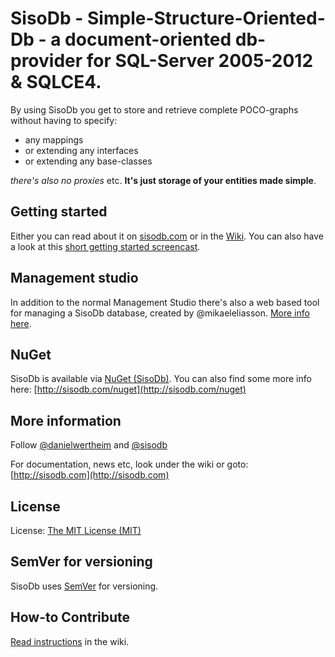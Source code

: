 # SisoDb - Simple-Structure-Oriented-Db - a document-oriented db-provider for SQL-Server 2005-2012 & SQLCE4.

By using SisoDb you get to store and retrieve complete POCO-graphs without having to specify:

* any mappings
* or extending any interfaces 
* or extending any base-classes

_there's also no proxies_ etc. **It's just storage of your entities made simple**.

## Getting started
Either you can read about it on [sisodb.com](http://sisodb.com/wiki/getting-started) or in the [Wiki](https://github.com/danielwertheim/SisoDb-Provider/wiki/getting-started). You can also have a look at this [short getting started screencast](http://vimeo.com/41374802).

## Management studio
In addition to the normal Management Studio there's also a web based tool for managing a SisoDb database, created by @mikaeleliasson. [More info here](https://github.com/MikaelEliasson/SisoDb.Management).

## NuGet
SisoDb is available via [NuGet (SisoDb)](http://nuget.org/packages?q=sisodb). You can also find some more info here: [http://sisodb.com/nuget](http://sisodb.com/nuget)

## More information
Follow [@danielwertheim](http://twitter.com/danielwertheim) and [@sisodb](http://twitter.com/sisodb)

For documentation, news etc, look under the wiki or goto: [http://sisodb.com](http://sisodb.com)

## License
License: [The MIT License (MIT)](http://www.opensource.org/licenses/mit-license.php)

## SemVer for versioning
SisoDb uses [SemVer](http://semver.org) for versioning.

## How-to Contribute
[Read instructions](https://github.com/danielwertheim/SisoDb-Provider/wiki/contribute) in the wiki.